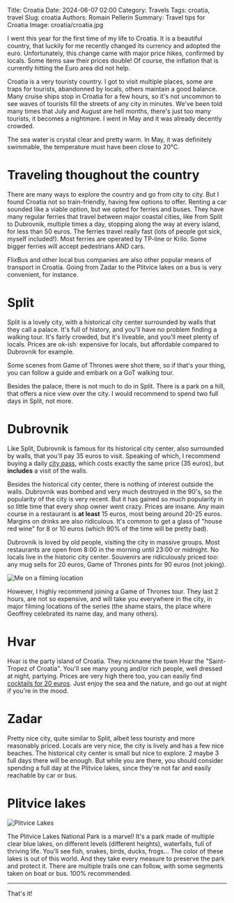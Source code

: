 Title: Croatia
Date: 2024-06-07 02:00
Category: Travels
Tags: croatia, travel
Slug: croatia
Authors: Romain Pellerin
Summary: Travel tips for Croatia
Image: croatia/croatia.jpg

I went this year for the first time of my life to Croatia. It is a beautiful country, that luckily for me recently changed its currency and adopted the euro. Unfortunately, this change came with major price hikes, confirmed by locals. Some items saw their prices double! Of course, the inflation that is currently hitting the Euro area did not help.

Croatia is a very touristy country. I got to visit multiple places, some are traps for tourists, abandonned by locals, others maintain a good balance. Many cruise ships stop in Croatia for a few hours, so it's not uncommon to see waves of tourists fill the streets of any city in minutes. We've been told many times that July and August are hell months, there's just too many tourists, it becomes a nightmare. I went in May and it was already decently crowded.

The sea water is crystal clear and pretty warm. In May, it was definitely swimmable, the temperature must have been close to 20°C.

# Traveling thoughout the country

There are many ways to explore the country and go from city to city. But I found Croatia not so train-friendly, having few options to offer. Renting a car sounded like a viable option, but we opted for ferries and buses. They have many regular ferries that travel between major coastal cities, like from Split to Dubrovnik, multiple times a day, stopping along the way at every island, for less than 50 euros. The ferries travel really fast (lots of people got sick, myself included!). Most ferries are operated by TP-line or Krilo. Some bigger ferries will accept pedestrians AND cars.

FlixBus and other local bus companies are also other popular means of transport in Croatia. Going from Zadar to the Plitvice lakes on a bus is very convenient, for instance.

# Split

Split is a lovely city, with a historical city center surrounded by walls that they call a palace. It's full of history, and you'll have no problem finding a walking tour. It's fairly crowded, but it's liveable, and you'll meet plenty of locals. Prices are ok-ish: expensive for locals, but affordable compared to Dubrovnik for example.

Some scenes from Game of Thrones were shot there, so if that's your thing, you can follow a guide and embark on a GoT walking tour.

Besides the palace, there is not much to do in Split. There is a park on a hill, that offers a nice view over the city. I would recommend to spend two full days in Split, not more.

# Dubrovnik

Like Split, Dubrovnik is famous for its historical city center, also surrounded by walls, that you'll pay 35 euros to visit. Speaking of which, I recommend buying a daily [city pass](https://www.dubrovnikpass.com/), which costs exactly the same price (35 euros), but **includes** a visit of the walls.

Besides the historical city center, there is nothing of interest outside the walls. Dubrovnik was bombed and very much destroyed in the 90's, so the popularity of the city is very recent. But it has gained so much popularity in so little time that every shop owner went crazy. Prices are insane. Any main course in a restaurant is **at least** 15 euros, most being around 20-25 euros. Margins on drinks are also ridiculous. It's common to get a glass of "house red wine" for 8 or 10 euros (which 90% of the time will be pretty bad).

Dubrovnik is loved by old people, visiting the city in massive groups. Most restaurants are open from 8:00 in the morning until 23:00 or midnight. No locals live in the historic city center. Souvenirs are ridiculously priced too: any mug sells for 20 euros, Game of Thrones pints for 90 euros (not joking).

![Me on a filming location]({static}/images/croatia/dubrovnik.jpg)

However, I highly recommend joining a Game of Thrones tour. They last 2 hours, are not so expensive, and will take you everywhere in the city, in major filming locations of the series (the shame stairs, the place where Geoffrey celebrated its name day, and many others).

# Hvar

Hvar is the party island of Croatia. They nickname the town Hvar the "Saint-Tropez of Croatia". You'll see many young and/or rich people, well dressed at night, partying. Prices are very high there too, you can easily find [cocktails for 20 euros](https://maps.app.goo.gl/kGz3pL5gnrnBbM9J9). Just enjoy the sea and the nature, and go out at night if you're in the mood.

# Zadar

Pretty nice city, quite similar to Split, albeit less touristy and more reasonably priced. Locals are very nice, the city is lively and has a few nice beaches. The historical city center is small but nice to explore. 2 maybe 3 full days there will be enough. But while you are there, you should consider spending a full day at the Plitvice lakes, since they're not far and easily reachable by car or bus.

# Plitvice lakes

![Plitvice Lakes]({static}/images/croatia/plitvice.jpg)

The Plitvice Lakes National Park is a marvel! It's a park made of multiple clear blue lakes, on different levels (different heights), waterfalls, full of thriving life. You'll see fish, snakes, birds, ducks, frogs... The color of these lakes is out of this world. And they take every measure to preserve the park and protect it. There are multiple trails one can follow, with some segments taken on boat or bus. 100% recommended.

---

That's it!
